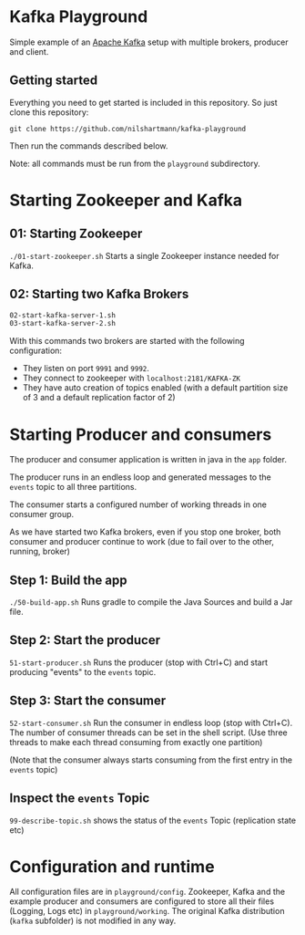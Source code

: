 Kafka Playground
================

Simple example of an [Apache Kafka](https://kafka.apache.org/) setup with multiple brokers, producer and client.

Getting started
---------------
Everything you need to get started is included in this repository. So just clone this
repository:

```git clone https://github.com/nilshartmann/kafka-playground```
 
Then run the commands described below.

Note: all commands must be run from the `playground` subdirectory.

# Starting Zookeeper and Kafka

## 01: Starting Zookeeper
`./01-start-zookeeper.sh` Starts a single Zookeeper instance needed for Kafka.

## 02: Starting two Kafka Brokers
```bash
02-start-kafka-server-1.sh
03-start-kafka-server-2.sh
```

With this commands two brokers are started with the following configuration:
 * They listen on port `9991` and `9992`.
 * They connect to zookeeper with `localhost:2181/KAFKA-ZK`
 * They have auto creation of topics enabled (with a default partition size of 3 and a default replication factor of 2)

# Starting Producer and consumers

The producer and consumer application is written in java in the `app` folder. 

The producer runs in an endless loop and generated messages to the `events` topic to 
all three partitions.

The consumer starts a configured number of working threads in one consumer group.

As we have started two Kafka brokers, even if you stop one broker, both consumer
and producer continue to work (due to fail over to the other, running, broker)

## Step 1: Build the app

`./50-build-app.sh` Runs gradle to compile the Java Sources and build a Jar file.

## Step 2: Start the producer

`51-start-producer.sh` Runs the producer (stop with Ctrl+C) and start producing "events" to the `events` topic.

## Step 3: Start the consumer

`52-start-consumer.sh` Run the consumer in endless loop (stop with Ctrl+C). The number of consumer threads can be set in the shell script. (Use three threads to make each thread consuming from exactly one partition)

(Note that the consumer always starts consuming from the first entry in the `events` topic)

## Inspect the `events` Topic

`99-describe-topic.sh` shows the status of the `events` Topic (replication state etc)

# Configuration and runtime

All configuration files are in `playground/config`. Zookeeper, Kafka and the example
producer and consumers are configured to store all their files (Logging, Logs etc) in
`playground/working`. 
The original Kafka distribution (`kafka` subfolder) is not modified in any way. 

